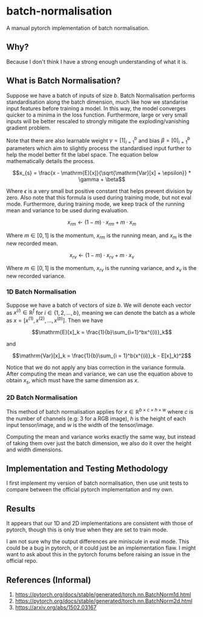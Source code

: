 # batch-normalisation
A manual pytorch implementation of batch normalisation.
## Why?
Because I don't think I have a strong enough understanding of what it is.
## What is Batch Normalisation?
Suppose we have a batch of inputs of size $b$. Batch Normalisation performs standardisation along the batch dimension, much like how we standarise input features before training a model. In this way, the model converges quicker to a minima in the loss function. Furthermore, large or very small inputs will be better rescaled to strongly mitigate the exploding/vanishing gradient problem.

Note that there are also learnable weight $`\gamma = [1]_{i=1}^b`$ and bias $`\beta = [0]_{i = 1}^b`$ parameters which aim to slightly process the standardised input further to help the model better fit the label space. The equation below mathematically details the process.
```math
x_{s} = \frac{x - \mathrm{E}[x]}{\sqrt{\mathrm{Var}[x] + \epsilon}} * \gamma + \beta
```
Where $`\epsilon`$ is a very small but positive constant that helps prevent division by zero. Also note that this formula is used during training mode, but not eval mode. Furthermore, during training mode, we keep track of the running mean and variance to be used during evaluation.
```math
x_{rm} \leftarrow (1 - m) \cdot x_{rm} + m \cdot x_m
```
Where $`m \in [0,1]`$ is the momentum, $`x_{rm}`$ is the running mean, and $`x_m`$ is the new recorded mean.
```math
x_{rv} \leftarrow (1 - m) \cdot x_{rv} + m \cdot x_v
```
Where $`m \in [0,1]`$ is the momentum, $`x_{rv}`$ is the running variance, and $`x_v`$ is the new recorded variance.
### 1D Batch Normalisation
Suppose we have a batch of vectors of size $`b`$. We will denote each vector as $`x^{(i)} \in \mathbb{R}^f`$ for $`i \in \{1,2,\dots,b\}`$, meaning we can denote the 
batch as a whole as $`x = [x^{(1)}, x^{(2)}, \dots, x^{(b)}]`$. Then we have
```math
\mathrm{E}[x]_k = \frac{1}{b}\sum_{i=1}^bx^{(i)}_k
```
and
```math
\mathrm{Var}[x]_k = \frac{1}{b}\sum_{i = 1}^b(x^{(i)}_k - E[x]_k)^2
```
Notice that we do not apply any bias correction in the variance formula. After computing the mean and variance, we can use the equation above to obtain $`x_s`$, which must have the same dimension as $`x`$.
### 2D Batch Normalisation
This method of batch normalisation applies for $`x \in \mathbb{R}^{b\times c\times h \times w}`$ where $`c`$ is the number of channels (e.g: 3 for a RGB image), $`h`$ is the height of each input tensor/image, and $`w`$ is the width of the tensor/image.

Computing the mean and variance works exactly the same way, but instead of taking them over just the batch dimension, we also do it over the height and width dimensions.

## Implementation and Testing Methodology
I first implement my version of batch normalisation, then use unit tests to compare between the official pytorch implementation and my own.

## Results
It appears that our 1D and 2D implementations are consistent with those of pytorch, though this is only true when they are set to train mode.

I am not sure why the output differences are miniscule in eval mode. This could be a bug in pytorch, or it could just be an implementation flaw. I might want to ask about this in the pytorch forums before raising an issue in the official repo.

## References (Informal)
1. https://pytorch.org/docs/stable/generated/torch.nn.BatchNorm1d.html
2. https://pytorch.org/docs/stable/generated/torch.nn.BatchNorm2d.html
3. https://arxiv.org/abs/1502.03167
